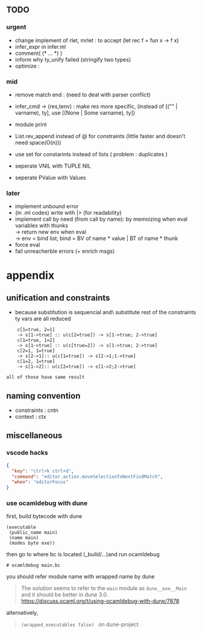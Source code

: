 ## TODO

### urgent

- change implement of rlet, mrlet : to accept (let rec f = fun x -> f x)
- infer_expr in infer.ml
- comment( (* ... *) )
- inform why ty_unify failed (stringify two types)
- optimize : 

### mid

- remove match end : (need to deal with parser conflict)
- infer_cmd -> (res,tenv) : make res more specific, (instead of [("" | varname), ty], use [(None | Some varname), ty])
- module print
- List.rev_append instead of @ for constraints (little faster and doesn't need space(O(n)))
- use set for constarints instead of lists
( problem : duplicates )

- seperate VNIL with TUPLE NIL
- seperate PValue with Values

### later
- implement unbound error
- (in .ml codes) write with |> (for readability)
- implement call by need (from call by name): by memoizing when eval variables with thunks\
 -> return new env when eval\
 -> env = bind list; bind = BV of name * value | BT of name * thunk
-  force eval
- fail unreacherble errors (+ enrich msgs)

# appendix

## unification and constraints

- because substitution is sequencial and\ 
    substitute rest of the constraints \
    ty vars are all reduced 
```
    c[1=true, 2=1]
    -> s[1->true] :: u(c[2=true]) -> s[1->true; 2->true]
    c[1=true, 1=2]
    -> s[1->true] :: u(c[true=2]) -> s[1->true; 2->true]
    c[2=1, 1=true]
    -> s[2->1]:: u(c[1=true]) -> s[2->1;1->true]
    c[1=2, 1=true]
    -> s[1->2]:: u(c[2=true]) -> s[1->2;2->true]
```
    all of those have same result
## naming convention

- constraints : cntn
- context : ctx


## miscellaneous

### vscode hacks
```json
{
  "key": "ctrl+k ctrl+d",
  "command": "editor.action.moveSelectionToNextFindMatch",
  "when": "editorFocus"
}
```

### use ocamldebug with dune

first, build bytecode with dune
```dune
(executable
 (public_name main)
 (name main)
 (modes byte exe))
```

then go to where bc is located (_build/...)and run ocamldebug
```
# ocamldebug main.bc
```

you should refer module name with wrapped name by dune
> The solution seems to refer to the `main` module as `dune__exe__Main` and it should be better in dune 3.0.\
> https://discuss.ocaml.org/t/using-ocamldebug-with-dune/7878

alternatively, 
> `(wrapped_executables false) ` on dune-project